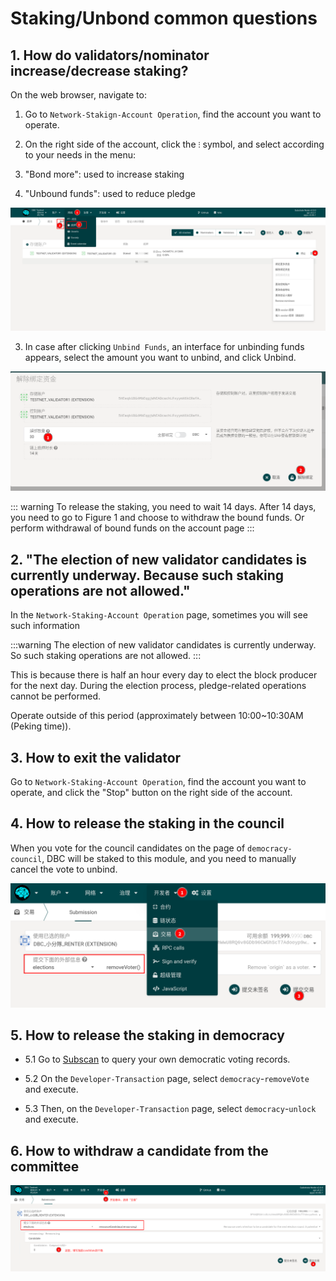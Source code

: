 # Staking/Unbond common questions

## 1. How do validators/nominator increase/decrease staking?

On the web browser, navigate to:

1. Go to `Network-Stakign-Account Operation`, find the account you want to operate.

2. On the right side of the account, click the `⁝` symbol, and select according to your needs in the menu:

3. "Bond more": used to increase staking

4. "Unbound funds": used to reduce pledge

![](./assets/common_questions.assets/staking_action.png)

3. In case after clicking `Unbind Funds`, an interface for unbinding funds appears, select the amount you want to unbind, and click Unbind.

![](./assets/common_questions.assets/unbond.png)

::: warning
To release the staking, you need to wait 14 days. After 14 days, you need to go to Figure 1 and choose to withdraw the bound funds. Or perform withdrawal of bound funds on the account page
:::

## 2. "The election of new validator candidates is currently underway. Because such staking operations are not allowed."

In the `Network-Staking-Account Operation` page, sometimes you will see such information

:::warning
The election of new validator candidates is currently underway. So such staking operations are not allowed.
:::

This is because there is half an hour every day to elect the block producer for the next day. During the election process, pledge-related operations cannot be performed.

Operate outside of this period (approximately between 10:00~10:30AM (Peking time)).

## 3. How to exit the validator

Go to `Network-Staking-Account Operation`, find the account you want to operate, and click the "Stop" button on the right side of the account.

## 4. How to release the staking in the council

When you vote for the council candidates on the page of `democracy-council`, DBC will be staked to this module, and you need to manually cancel the vote to unbind.

![](./assets/common_questions.assets/remove_council_voting.png)

## 5. How to release the staking in democracy

- 5.1 Go to [Subscan](https://dbc.subscan.io) to query your own democratic voting records.

- 5.2 On the `Developer-Transaction` page, select `democracy`-`removeVote` and execute.

- 5.3 Then, on the `Developer-Transaction` page, select `democracy`-`unlock` and execute.

## 6. How to withdraw a candidate from the committee

![](./assets/common_questions.assets/exit_candidate.png)
